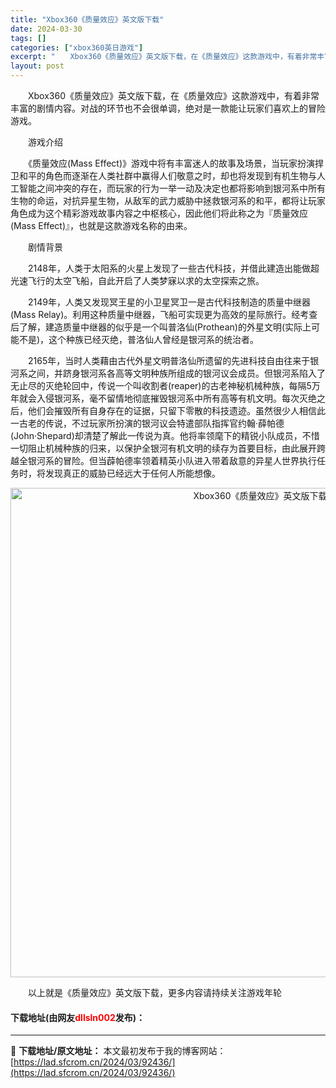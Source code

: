```yaml
---
title: "Xbox360《质量效应》英文版下载"
date: 2024-03-30
tags: []
categories: ["xbox360英日游戏"]
excerpt: "　　Xbox360《质量效应》英文版下载，在《质量效应》这款游戏中，有着非常丰富的剧情内容。对战的环节也不会很单调，绝对是一款能让玩家们喜欢上的冒险游戏。 　　游戏介绍 　　《质量效应(Mass Effect)》游戏中将有丰富迷人的故事及场景，当玩家扮演捍卫和平的角色而逐渐在人类社群中赢得人们敬意之&hellip;"
layout: post
---
```


 <p>　　Xbox360《质量效应》英文版下载，在《质量效应》这款游戏中，有着非常丰富的剧情内容。对战的环节也不会很单调，绝对是一款能让玩家们喜欢上的冒险游戏。</p> <p>　　游戏介绍</p> <p>　　《质量效应(Mass Effect)》游戏中将有丰富迷人的故事及场景，当玩家扮演捍卫和平的角色而逐渐在人类社群中赢得人们敬意之时，却也将发现到有机生物与人工智能之间冲突的存在，而玩家的行为一举一动及决定也都将影响到银河系中所有生物的命运，对抗异星生物，从敌军的武力威胁中拯救银河系的和平，都将让玩家角色成为这个精彩游戏故事内容之中枢核心，因此他们将此称之为『质量效应(Mass Effect)』，也就是这款游戏名称的由来。</p> <p>　　剧情背景</p> <p>　　2148年，人类于太阳系的火星上发现了一些古代科技，并借此建造出能做超光速飞行的太空飞船，自此开启了人类梦寐以求的太空探索之旅。</p> <p>　　2149年，人类又发现冥王星的小卫星冥卫一是古代科技制造的质量中继器(Mass Relay)。利用这种质量中继器，飞船可实现更为高效的星际旅行。经考查后了解，建造质量中继器的似乎是一个叫普洛仙(Prothean)的外星文明(实际上可能不是)，这个种族已经灭绝，普洛仙人曾经是银河系的统治者。</p> <p>　　2165年，当时人类藉由古代外星文明普洛仙所遗留的先进科技自由往来于银河系之间，并跻身银河系各高等文明种族所组成的银河议会成员。但银河系陷入了无止尽的灭绝轮回中，传说一个叫收割者(reaper)的古老神秘机械种族，每隔5万年就会入侵银河系，毫不留情地彻底摧毁银河系中所有高等有机文明。每次灭绝之后，他们会摧毁所有自身存在的证据，只留下零散的科技遗迹。虽然很少人相信此一古老的传说，不过玩家所扮演的银河议会特遣部队指挥官约翰&middot;薛帕德(John&middot;Shepard)却清楚了解此一传说为真。他将率领麾下的精锐小队成员，不惜一切阻止机械种族的归来，以保护全银河有机文明的续存为首要目标，由此展开跨越全银河系的冒险。但当薜帕德率领着精英小队进入带着敌意的异星人世界执行任务时，将发现真正的威胁已经远大于任何人所能想像。</p> <p align="center"><img align="" border="0" src="https://lad.sfcrom.cn/wp-content/uploads/2024/03/20240330_6607de91d0089.jpg" width="783" alt="Xbox360《质量效应》英文版下载" /></p> <p>　　以上就是《质量效应》英文版下载，更多内容请持续关注游戏年轮</p> <p><h4>下载地址(由网友<font color="red">dllsln002</font>发布)：</h4></p> 

---
📖 **下载地址/原文地址：** 本文最初发布于我的博客网站：[https://lad.sfcrom.cn/2024/03/92436/](https://lad.sfcrom.cn/2024/03/92436/)
